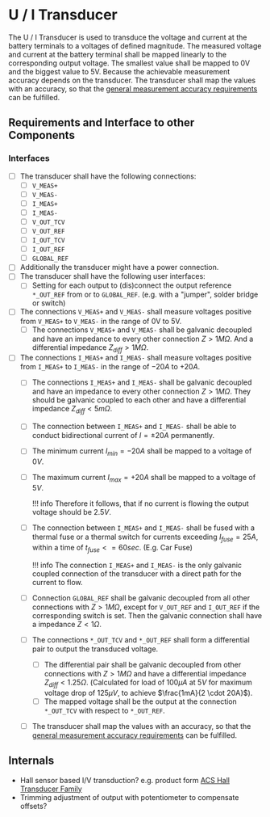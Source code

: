 # U / I Transducer

The U / I Transducer is used to transduce the voltage and current at the battery
terminals to a voltages of defined magnitude. The measured voltage and current
at the battery terminal shall be mapped linearly to the corresponding output
voltage. The smallest value shall be mapped to 0V and the biggest value to 5V.
Because the achievable measurement accuracy depends on the transducer. The
transducer shall map the values with an accuracy, so that the [general
measurement accuracy requirements][obat-overview] can be fulfilled.

[obat-overview]: ./overview.md

## Requirements and Interface to other Components

### Interfaces

- [ ] The transducer shall have the following connections:
    - [ ] `V_MEAS+`
    - [ ] `V_MEAS-`
    - [ ] `I_MEAS+`
    - [ ] `I_MEAS-`
    - [ ] `V_OUT_TCV`
    - [ ] `V_OUT_REF`
    - [ ] `I_OUT_TCV`
    - [ ] `I_OUT_REF`
    - [ ] `GLOBAL_REF`
- [ ] Additionally the transducer might have a power connection.
- [ ] The transducer shall have the following user interfaces:
    - [ ] Setting for each output to (dis)connect the output reference
        `*_OUT_REF` from or to `GLOBAL_REF`. (e.g. with a "jumper", solder
        bridge or switch)
- [ ] The connections `V_MEAS+` and `V_MEAS-` shall measure voltages positive
    from `V_MEAS+` to `V_MEAS-` in the range of 0V to 5V.
    - [ ] The connections `V_MEAS+` and `V_MEAS-` shall be galvanic decoupled
        and have an impedance to every other connection $Z > 1M \Omega$. And a
        differential impedance $Z_{diff} > 1M \Omega$.

- [ ] The connections `I_MEAS+` and `I_MEAS-` shall measure voltages positive
    from `I_MEAS+` to `I_MEAS-` in the range of $-20A$ to $+20A$.
    - [ ] The connections `I_MEAS+` and `I_MEAS-` shall be galvanic decoupled
        and have an impedance to every other connection $Z > 1M \Omega$. They
        should be galvanic coupled to each other and have a differential
        impedance $Z_{diff} < 5m \Omega$.
    - [ ] The connection between `I_MEAS+` and `I_MEAS-` shall be able to
        conduct bidirectional current of $I = \pm 20A$ permanently.
    - [ ] The minimum current $I_{min} = -20A$ shall be mapped to a
        voltage of $0V$.
    - [ ] The maximum current $I_{max} = +20A$ shall be mapped to a voltage of
        $5V$.

        !!! info
            Therefore it follows, that if no current is flowing the output
            voltage should be $2.5V$.

    - [ ] The connection between `I_MEAS+` and `I_MEAS-` shall be fused with a
        thermal fuse or a thermal switch for currents exceeding $I_{fuse} =
        25A$, within a time of $t_{fuse} <= 60sec$. (E.g. Car Fuse)

        !!! info
            The connection `I_MEAS+` and `I_MEAS-` is the only galvanic coupled
            connection of the transducer with a direct path for the current to
            flow.

    - [ ] Connection `GLOBAL_REF` shall be galvanic decoupled from all other
        connections with $Z > 1M \Omega$, except for `V_OUT_REF` and `I_OUT_REF`
        if the corresponding switch is set. Then the galvanic connection shall
        have a impedance $Z < 1 \Omega$.

    - [ ] The connections `*_OUT_TCV` and `*_OUT_REF` shall form a differential
        pair to output the transduced voltage.
        - [ ] The differential pair shall be galvanic decoupled from other
            connections with $Z > 1M \Omega$ and have a differential impedance
            $Z_{diff} < 1.25 \Omega$. (Calculated for load of $100 \mu A$ at $5V$
            for maximum voltage drop of $125 \mu V$, to achieve $\frac{1mA}{2
            \cdot 20A}$).
        - [ ] The mapped voltage shall be the output at the connection
            `*_OUT_TCV` with respect to `*_OUT_REF`.

    - [ ] The transducer shall map the values with an accuracy, so that the
        [general measurement accuracy requirements][obat-overview] can be
        fulfilled.

## Internals

- Hall sensor based I/V transduction? e.g. product form [ACS Hall Transducer Family][ACS712]
- Trimming adjustment of output with potentiometer to compensate offsets?

[ACS712]: https://www.allegromicro.com/en/Products/Sense/Current-Sensor-ICs/Zero-To-Fifty-Amp-Integrated-Conductor-Sensor-ICs/ACS712
